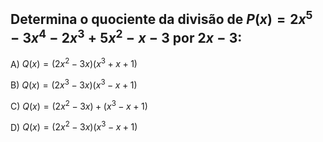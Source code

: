 ## Determina o quociente  da divisão de $P(x) = 2x^{5}-3x^{4}-2x^{3}+5x^{2}-x-3$ por $2x-3$: 

A) $Q(x) = (2x^{2}-3x) ( x^{3} +x+1)$

B) $Q(x) = (2x^{3}-3x) ( x^{3} -x+1)$ 

C) $Q(x) = (2x^{2}-3x) + ( x^{3} -x+1)$

D) $Q(x) = (2x^{2}-3x) ( x^{3} -x+1)$
